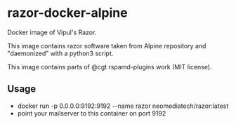 # razor-docker-alpine
Docker image of Vipul's Razor.

This image contains razor software taken from Alpine repository and "daemonized" with a python3 script.

This image contains parts of @cgt rspamd-plugins work (MIT license).

## Usage
 - docker run -p 0.0.0.0:9192:9192 --name razor neomediatech/razor:latest
 - point your mailserver to this container on port 9192
 
 
